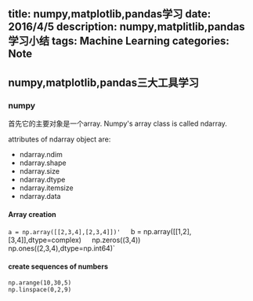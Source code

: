 title: numpy,matplotlib,pandas学习
date: 2016/4/5
description: numpy,matplitlib,pandas学习小结
tags: Machine Learning
categories: Note
---

## numpy,matplotlib,pandas三大工具学习
### numpy
首先它的主要对象是一个array. Numpy's array class is called ndarray.

attributes of ndarray object are:
- ndarray.ndim
- ndarray.shape
- ndarray.size
- ndarray.dtype
- ndarray.itemsize
- ndarray.data

#### Array creation
`a = np.array([[2,3,4],[2,3,4]])'  
`b = np.array([[1,2],[3,4]],dtype=complex)`  
`np.zeros((3,4))`  
`np.ones((2,3,4),dtype=np.int64)`  
#### create sequences of numbers
`np.arange(10,30,5)`  
`np.linspace(0,2,9)`
